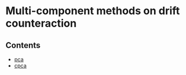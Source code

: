 # Multi-component methods on drift counteraction

## Contents

* [pca](drift-multicomp/pca)
* [cpca](drift-multicomp/cpca)
